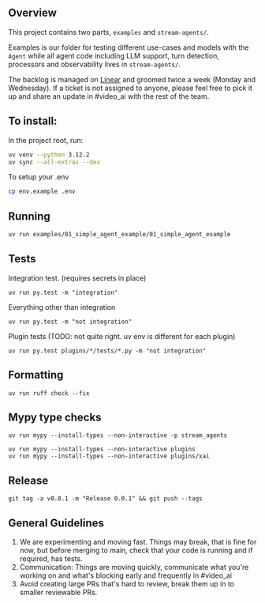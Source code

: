 ## Overview
This project contains two parts, `examples` and `stream-agents/`.

Examples is our folder for testing different use-cases and models with the `Agent` while all
agent code including LLM support, turn detection, processors and observability lives in `stream-agents/`.

The backlog is managed on [Linear](https://linear.app/stream/project/agents-sdk-v1-1f1fd71f626f/issues) and groomed twice a week (Monday and Wednesday).
If a ticket is not assigned to anyone, please feel free to pick it up and share an update in #video_ai with the rest of the team.

## To install:
In the project root, run:
```bash
uv venv --python 3.12.2
uv sync --all-extras --dev
```

To setup your .env
```bash
cp env.example .env 
```

## Running
```bash
uv run examples/01_simple_agent_example/01_simple_agent_example
```

## Tests

Integration test. (requires secrets in place)
```
uv run py.test -m "integration"
```

Everything other than integration

```
uv run py.test -m "not integration"
```

Plugin tests (TODO: not quite right. uv env is different for each plugin)

```
uv run py.test plugins/*/tests/*.py -m "not integration"
```

## Formatting

```
uv run ruff check --fix
```

## Mypy type checks


```
uv run mypy --install-types --non-interactive -p stream_agents
```

```
uv run mypy --install-types --non-interactive plugins
uv run mypy --install-types --non-interactive plugins/xai
```

## Release

```
git tag -a v0.0.1 -m "Release 0.0.1" && git push --tags
```


## General Guidelines
1. We are experimenting and moving fast. Things may break, that is fine for now, but before merging to main, check that your code is running and if required, has tests.
2. Communication: Things are moving quickly, communicate what you're working on and what's blocking early and frequently in #video_ai
3. Avoid creating large PRs that's hard to review, break them up in to smaller reviewable PRs. 
